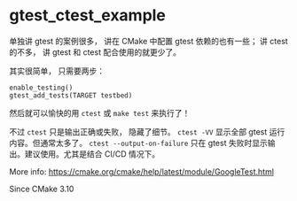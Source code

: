 # gtest_ctest_example

单独讲 gtest 的案例很多， 讲在 CMake 中配置 gtest 依赖的也有一些；
讲 ctest 的不多， 讲 gtest 和 ctest 配合使用的就更少了。

其实很简单， 只需要两步：
```
enable_testing()
gtest_add_tests(TARGET testbed)
```

然后就可以愉快的用 `ctest` 或 `make test` 来执行了！

不过 `ctest` 只是输出正确或失败， 隐藏了细节。
`ctest -VV` 显示全部 gtest 运行内容。但通常太多了。
`ctest --output-on-failure` 只在 gtest 失败时显示输出。建议使用。尤其是结合 CI/CD 情况下。

More info: https://cmake.org/cmake/help/latest/module/GoogleTest.html

Since CMake 3.10

